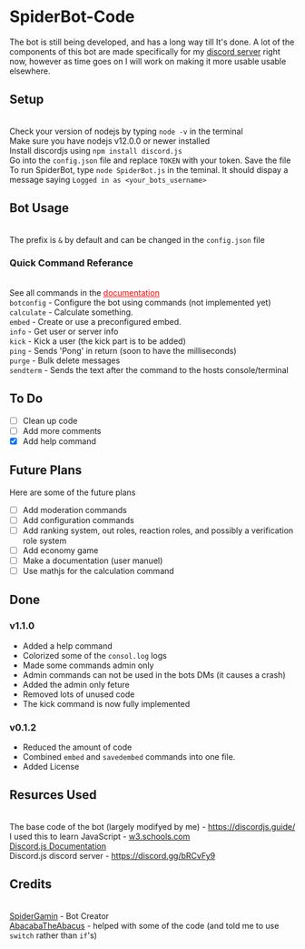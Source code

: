 # SpiderBot-Code
The bot is still being developed, and has a long way till It's done. A lot of the components of this bot are made specifically for my [discord server](https://discord.gg/gRMbZyU) right now, however as time goes on I will work on making it more usable usable elsewhere.

[comment]: <> (Invite the bot to your server)

## Setup
<br>Check your version of nodejs by typing `node -v` in the terminal
<br>Make sure you have nodejs v12.0.0 or newer installed
<br>Install discordjs using `npm install discord.js`
<br>Go into the `config.json` file and replace `TOKEN` with your token. Save the file
<br>To run SpiderBot, type `node SpiderBot.js` in the teminal. It should dispay a message saying ``Logged in as <your_bots_username>``

## Bot Usage
<br>The prefix is `&` by default and can be changed in the `config.json` file

### Quick Command Referance
<br>See all commands in the <a href="https://spidergamin.github.io/SpiderBot-Code" style="color: red;">documentation</a>
<br>`botconfig` - Configure the bot using commands (not implemented yet)
<br>`calculate` - Calculate something.
<br>`embed` - Create or use a preconfigured embed.
<br>`info` - Get user or server info
<br>`kick` - Kick a user (the kick part is to be added)
<br>`ping` - Sends 'Pong' in return (soon to have the milliseconds)
<br>`purge` - Bulk delete messages
<br>`sendterm` - Sends the text after the command to the hosts console/terminal

## To Do
* [ ] Clean up code
* [ ] Add more comments
* [x] Add help command

## Future Plans
Here are some of the future plans
* [ ] Add moderation commands
* [ ] Add configuration commands
* [ ] Add ranking system, out roles, reaction roles, and possibly a verification role system
* [ ] Add economy game
* [ ] Make a documentation (user manuel)
* [ ] Use mathjs for the calculation command

## Done 
### v1.1.0
* Added a help command
* Colorized some of the `consol.log` logs
* Made some commands admin only
* Admin commands can not be used in the bots DMs (it causes a crash)
* Added the admin only feture
* Removed lots of unused code
* The kick command is now fully implemented
### v0.1.2
* Reduced the amount of code
* Combined `embed` and `savedembed` commands into one file.
* Added License

## Resurces Used
<br>The base code of the bot (largely modifyed by me) - https://discordjs.guide/
<br>I used this to learn JavaScript - [w3.schools.com](w3.schools.com)
<br>[Discord.js Documentation](https://discord.js.org/?source=post_page---------------------------#/docs/main/stable/general/welcome)
<br>Discord.js discord server - https://discord.gg/bRCvFy9

## Credits
<br>[SpiderGamin](https://github.com/SpiderGamin) - Bot Creator
<br>[AbacabaTheAbacus](https://github.com/AbacabaTheAbacus) - helped with some of the code (and told me to use `switch` rather than `if`'s)
